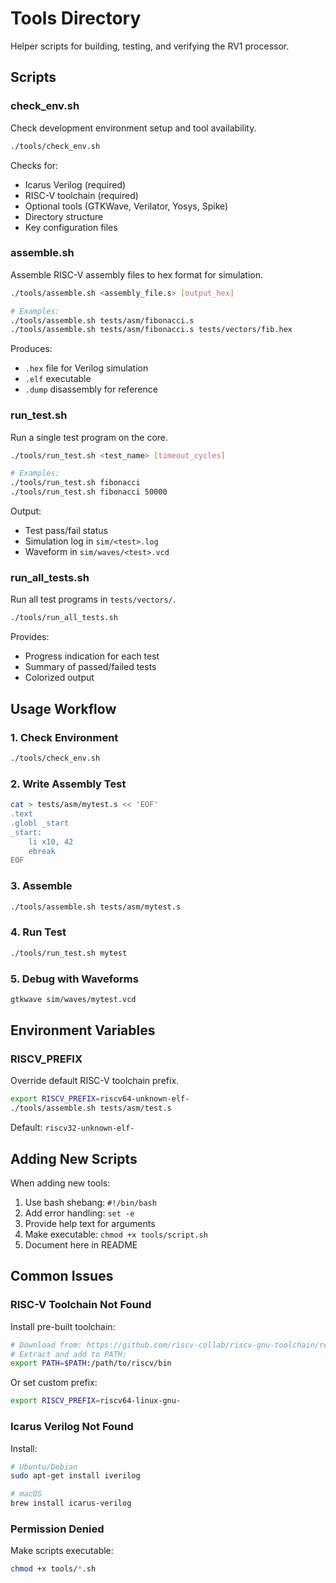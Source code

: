 # Tools Directory

Helper scripts for building, testing, and verifying the RV1 processor.

## Scripts

### check_env.sh
Check development environment setup and tool availability.

```bash
./tools/check_env.sh
```

Checks for:
- Icarus Verilog (required)
- RISC-V toolchain (required)
- Optional tools (GTKWave, Verilator, Yosys, Spike)
- Directory structure
- Key configuration files

### assemble.sh
Assemble RISC-V assembly files to hex format for simulation.

```bash
./tools/assemble.sh <assembly_file.s> [output_hex]

# Examples:
./tools/assemble.sh tests/asm/fibonacci.s
./tools/assemble.sh tests/asm/fibonacci.s tests/vectors/fib.hex
```

Produces:
- `.hex` file for Verilog simulation
- `.elf` executable
- `.dump` disassembly for reference

### run_test.sh
Run a single test program on the core.

```bash
./tools/run_test.sh <test_name> [timeout_cycles]

# Examples:
./tools/run_test.sh fibonacci
./tools/run_test.sh fibonacci 50000
```

Output:
- Test pass/fail status
- Simulation log in `sim/<test>.log`
- Waveform in `sim/waves/<test>.vcd`

### run_all_tests.sh
Run all test programs in `tests/vectors/`.

```bash
./tools/run_all_tests.sh
```

Provides:
- Progress indication for each test
- Summary of passed/failed tests
- Colorized output

## Usage Workflow

### 1. Check Environment
```bash
./tools/check_env.sh
```

### 2. Write Assembly Test
```bash
cat > tests/asm/mytest.s << 'EOF'
.text
.globl _start
_start:
    li x10, 42
    ebreak
EOF
```

### 3. Assemble
```bash
./tools/assemble.sh tests/asm/mytest.s
```

### 4. Run Test
```bash
./tools/run_test.sh mytest
```

### 5. Debug with Waveforms
```bash
gtkwave sim/waves/mytest.vcd
```

## Environment Variables

### RISCV_PREFIX
Override default RISC-V toolchain prefix.

```bash
export RISCV_PREFIX=riscv64-unknown-elf-
./tools/assemble.sh tests/asm/test.s
```

Default: `riscv32-unknown-elf-`

## Adding New Scripts

When adding new tools:

1. Use bash shebang: `#!/bin/bash`
2. Add error handling: `set -e`
3. Provide help text for arguments
4. Make executable: `chmod +x tools/script.sh`
5. Document here in README

## Common Issues

### RISC-V Toolchain Not Found

Install pre-built toolchain:
```bash
# Download from: https://github.com/riscv-collab/riscv-gnu-toolchain/releases
# Extract and add to PATH:
export PATH=$PATH:/path/to/riscv/bin
```

Or set custom prefix:
```bash
export RISCV_PREFIX=riscv64-linux-gnu-
```

### Icarus Verilog Not Found

Install:
```bash
# Ubuntu/Debian
sudo apt-get install iverilog

# macOS
brew install icarus-verilog
```

### Permission Denied

Make scripts executable:
```bash
chmod +x tools/*.sh
```
